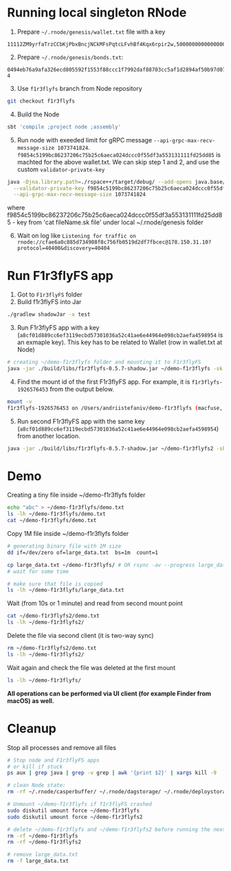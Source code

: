 # Running local singleton RNode

1. Prepare `~/.rnode/genesis/wallet.txt` file with a key

```
11112ZM9yrfaTrzCCbKjPbxBncjNCkMFsPqtcLFvhBf4Kqx6rpir2w,50000000000000000
```

2. Prepare `~/.rnode/genesis/bonds.txt`:

```
0494eb76a9afa326ecd805592f1553f88ccc1f7992daf88703cc5af1d2894af50b97d077830706dbb447b2d5d8456b1fe4d4bafe4853d544b45ac6ce9ce0684bba 4
```

3. Use `f1r3flyfs` branch from Node repository
```sh
git checkout f1r3flyfs
```

4. Build the Node
```sh 
sbt 'compile ;project node ;assembly'
```

5. Run node with exeeded limit for gRPC message `--api-grpc-max-recv-message-size 1073741824`. `f9854c5199bc86237206c75b25c6aeca024dccc0f55df3a553131111fd25dd85` is machted for the above wallet.txt. We can skip step 1 and 2, and use the custom `validator-private-key`

```sh
java -Djna.library.path=./rspace++/target/debug/ --add-opens java.base/sun.security.util=ALL-UNNAMED --add-opens java.base/java.nio=ALL-UNNAMED --add-opens java.base/sun.nio.ch=ALL-UNNAMED -jar node/target/scala-2.12/rnode-assembly-0.0.0-unknown.jar run -s --no-upnp --allow-private-addresses --synchrony-constraint-threshold=0.0 \
  --validator-private-key f9854c5199bc86237206c75b25c6aeca024dccc0f55df3a553131111fd25dd85 \
  --api-grpc-max-recv-message-size 1073741824
```

where f9854c5199bc86237206c75b25c6aeca024dccc0f55df3a553131111fd25dd85 - key from 'cat fileName.sk file' under local ~/.rnode/genesis folder

6. Wait on log like ```Listening for traffic on rnode://cfae6a0c885d734908f8c756fb0519d2df7fbcec@178.150.31.10?protocol=40400&discovery=40404```

# Run F1r3flyFS app

1. Got to `F1r3flyFS` folder
2. Build f1r3flyFS into Jar

```sh
./gradlew shadowJar -x test
```

3. Run F1r3flyFS app with a key (`a8cf01d889cc6ef3119ecbd57301036a52c41ae6e44964e098cb2aefa4598954` is an exmaple key). This key has to be related to Wallet (row in wallet.txt at Node)

```sh
# creating ~/demo-f1r3flyfs folder and mounting it to F1r3flyFS
java -jar ./build/libs/f1r3flyfs-0.5.7-shadow.jar ~/demo-f1r3flyfs -sk a8cf01d889cc6ef3119ecbd57301036a52c41ae6e44964e098cb2aefa4598954 -ck ~/cipher.key -sh localhost -sp 40402 -ch localhost -cp 51111 
```

4. Find the mount id of the first F1r3flyFS app. For example, it is `f1r3flyfs-1926576453` from the output below.

```sh
mount -v
f1r3flyfs-1926576453 on /Users/andriistefaniv/demo-f1r3flyfs (macfuse, nodev, nosuid, synchronous, mounted by andriistefaniv) # this is an example of output of `mount -v`
```

5. Run second F1r3flyFS app with the same key (`a8cf01d889cc6ef3119ecbd57301036a52c41ae6e44964e098cb2aefa4598954`) from another location.

```sh
java -jar ./build/libs/f1r3flyfs-0.5.7-shadow.jar ~/demo-f1r3flyfs2 -sk a8cf01d889cc6ef3119ecbd57301036a52c41ae6e44964e098cb2aefa4598954 -ck ~/cipher.key -sh localhost -sp 40402 -ch localhost -cp 51112 -mn f1r3flyfs-1926576453
```

# Demo

Creating a tiny file inside ~/demo-f1r3flyfs folder

```sh
echo "abc" > ~/demo-f1r3flyfs/demo.txt
ls -lh ~/demo-f1r3flyfs/demo.txt
cat ~/demo-f1r3flyfs/demo.txt
```

Copy 1M file inside ~/demo-f1r3flyfs folder

```sh
# generating binary file with 1M size
dd if=/dev/zero of=large_data.txt  bs=1m  count=1

cp large_data.txt ~/demo-f1r3flyfs/ # OR rsync -av --progress large_data.txt ./demo-f1r3flyfs # for more logs
# wait for some time

# make sure that file is copied
ls -lh ~/demo-f1r3flyfs/large_data.txt
```

Wait (from 10s or 1 minute) and read from second mount point

```sh
cat ~/demo-f1r3flyfs2/demo.txt
ls -lh ~/demo-f1r3flyfs2/
```

Delete the file via second client (it is two-way sync)

```sh
rm ~/demo-f1r3flyfs2/demo.txt
ls -lh ~/demo-f1r3flyfs2/
```

Wait again and check the file was deleted at the first mount

```sh
ls -lh ~/demo-f1r3flyfs/
```

**All operations can be performed via UI client (for example Finder from macOS) as well.**

# Cleanup

Stop all processes and remove all files

```sh
# Stop node and F1r3flyFS apps
# or kill if stuck
ps aux | grep java | grep -v grep | awk '{print $2}' | xargs kill -9

# clean Node state:
rm -rf ~/.rnode/casperbuffer/ ~/.rnode/dagstorage/ ~/.rnode/deploystorage/ ~/.rnode/blockstorage/ ~/.rnode/rnode.log ~/.rnode/rspace++/ ~/.rnode/node.certificate.pem ~/.rnode/node.key.pem

# Unmount ~/demo-f1r3flyfs if f1r3flyFS crashed
sudo diskutil umount force ~/demo-f1r3flyfs
sudo diskutil umount force ~/demo-f1r3flyfs2

# delete ~/demo-f1r3flyfs and ~/demo-f1r3flyfs2 before running the next demo
rm -rf ~/demo-f1r3flyfs
rm -rf ~/demo-f1r3flyfs2

# remove large_data.txt
rm -f large_data.txt
```
